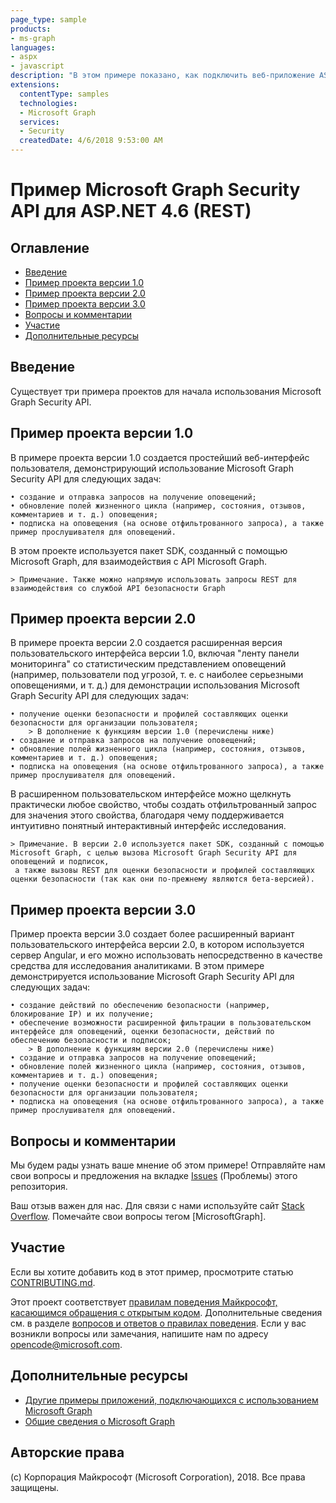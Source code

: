 ```yaml
---
page_type: sample
products:
- ms-graph
languages:
- aspx
- javascript
description: "В этом примере показано, как подключить веб-приложение ASP.Net к API безопасности с помощью пакета SDK Microsoft Graph."
extensions:
  contentType: samples
  technologies:
  - Microsoft Graph 
  services:
  - Security
  createdDate: 4/6/2018 9:53:00 AM
---
```

# Пример Microsoft Graph Security API для ASP.NET 4.6 (REST)

## Оглавление

* [Введение](#introduction)
* [Пример проекта версии 1.0](#sample-project-v1.0)
* [Пример проекта версии 2.0](#sample-project-v2.0)
* [Пример проекта версии 3.0](#sample-project-v3.0)
* [Вопросы и комментарии](#questions-and-comments)
* [Участие](#contributing)
* [Дополнительные ресурсы](#additional-resources)

## Введение

Существует три примера проектов для начала использования Microsoft Graph Security API.

## Пример проекта версии 1.0

В примере проекта версии 1.0 создается простейший веб-интерфейс пользователя, демонстрирующий использование Microsoft Graph Security API для следующих задач:

	• создание и отправка запросов на получение оповещений;
	• обновление полей жизненного цикла (например, состояния, отзывов, комментариев и т. д.) оповещения;
	• подписка на оповещения (на основе отфильтрованного запроса), а также пример прослушивателя для оповещений. 
В этом проекте используется пакет SDK, созданный с помощью Microsoft Graph, для взаимодействия с API Microsoft Graph.
	  
	> Примечание. Также можно напрямую использовать запросы REST для взаимодействия со службой API безопасности Graph

## Пример проекта версии 2.0

В примере проекта версии 2.0 создается расширенная версия пользовательского интерфейса версии 1.0, включая "ленту панели мониторинга" со статистическим представлением оповещений (например, пользователи под угрозой, т. е. с наиболее серьезными оповещениями, и т. д.) для демонстрации использования Microsoft Graph Security API для следующих задач:

	• получение оценки безопасности и профилей составляющих оценки безопасности для организации пользователя;
	    > В дополнение к функциям версии 1.0 (перечислены ниже)
	• создание и отправка запросов на получение оповещений;
	• обновление полей жизненного цикла (например, состояния, отзывов, комментариев и т. д.) оповещения;
	• подписка на оповещения (на основе отфильтрованного запроса), а также пример прослушивателя для оповещений. 

В расширенном пользовательском интерфейсе можно щелкнуть практически любое свойство, чтобы создать отфильтрованный запрос для значения этого свойства, благодаря чему поддерживается интуитивно понятный интерактивный интерфейс исследования.

	> Примечание. В версии 2.0 используется пакет SDK, созданный с помощью Microsoft Graph, с целью вызова Microsoft Graph Security API для оповещений и подписок,
	 а также вызовы REST для оценки безопасности и профилей составляющих оценки безопасности (так как они по-прежнему являются бета-версией).


## Пример проекта версии 3.0

Пример проекта версии 3.0 создает более расширенный вариант пользовательского интерфейса версии 2.0, в котором используется сервер Angular, и его можно использовать непосредственно в качестве средства для исследования аналитиками. В этом примере демонстрируется использование Microsoft Graph Security API для следующих задач:

	• создание действий по обеспечению безопасности (например, блокирование IP) и их получение; 
	• обеспечение возможности расширенной фильтрации в пользовательском интерфейсе для оповещений, оценки безопасности, действий по обеспечению безопасности и подписок;
	    > В дополнение к функциям версии 2.0 (перечислены ниже)
	• создание и отправка запросов на получение оповещений;
	• обновление полей жизненного цикла (например, состояния, отзывов, комментариев и т. д.) оповещения;
	• получение оценки безопасности и профилей составляющих оценки безопасности для организации пользователя;
	• подписка на оповещения (на основе отфильтрованного запроса), а также пример прослушивателя для оповещений. 


## Вопросы и комментарии

Мы будем рады узнать ваше мнение об этом примере!
Отправляйте нам свои вопросы и предложения на вкладке [Issues](https://github.com/microsoftgraph/aspnet-connect-rest-sample/issues) (Проблемы) этого репозитория.

Ваш отзыв важен для нас. Для связи с нами используйте сайт [Stack Overflow](https://stackoverflow.com/questions/tagged/microsoftgraph).
Помечайте свои вопросы тегом [MicrosoftGraph].

## Участие ##

Если вы хотите добавить код в этот пример, просмотрите статью [CONTRIBUTING.md](CONTRIBUTING.md).

Этот проект соответствует [правилам поведения Майкрософт, касающимся обращения с открытым кодом](https://opensource.microsoft.com/codeofconduct/).
Дополнительные сведения см. в разделе [вопросов и ответов о правилах поведения](https://opensource.microsoft.com/codeofconduct/faq/). Если у вас возникли вопросы или замечания, напишите нам по адресу [opencode@microsoft.com](mailto:opencode@microsoft.com).

## Дополнительные ресурсы

- [Другие примеры приложений, подключающихся с использованием Microsoft Graph](https://github.com/MicrosoftGraph?utf8=%E2%9C%93&query=-Connect)
- [Общие сведения о Microsoft Graph](https://graph.microsoft.io)

## Авторские права
(c) Корпорация Майкрософт (Microsoft Corporation), 2018. Все права защищены.




